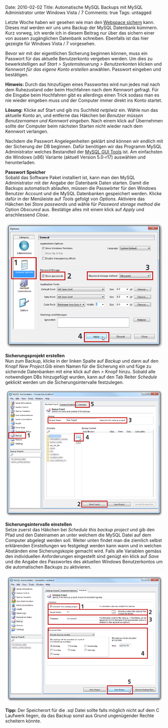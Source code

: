 Date: 2010-02-02
Title: Automatische MySQL Backups mit MySQL Administrator unter Windows Vista / 7
Comments: true
Tags: untagged

<p>Letzte Woche haben wir gesehen wie man den <a
        href="https://philippkueng.ch/post/Webspace-mit-WGET-und-einer-Batch-Datei-sichern.aspx">Webspace sichern</a>
    kann. Dieses mal werden wir uns ums Backup der MySQL Datenbank kümmern.
    Kurz vorweg, ich werde ich in diesem Beitrag nur über das sichern einer von aussen zugänglichen Datenbank schreiben.
    Ebenfalls ist das hier gezeigte für Windows Vista / 7 vorgesehen.
</p>
<p>
    Bevor wir mit der eigentlichen Sicherung beginnen können, muss ein Passwort für das aktuelle Benutzerkonto vergeben
    werden. Um dies zu bewerkstelligen auf <i>Start > Systemsteuerung > Benutzerkonten</i> klicken und <i>Kennwort für
        das eigene Konto erstellen</i> anwählen. Passwort eingeben und bestätigen.
</p>
<p>
    <strong>Hinweis:</strong> Durch das hinzufügen eines Passwortes wird nun jedes mal nach dem Ruhezustand oder beim
    Hochfahren nach dem Kennwort gefragt. Für die Eingabe beim Hochfahren gibt es allerdings einen Trick sodass man es
    nie wieder eingeben muss und der Computer immer direkt ins Konto startet.
</p>
<p>
    <strong>Lösung:</strong> Klicke auf Start und gib ins Suchfeld <i>netplwiz</i> ein. Wähle nun das aktuelle Konto an,
    und entferne das Häkchen bei <i>Benutzer müssen Benutzernamen und Kennwort eingeben</i>. Nach einem klick auf
    Übernehmen sollte der Computer beim nächsten Starten nicht wieder nach dem Kennwort verlangen.
</p>
<p>Nachdem die Passwort Angelegenheiten geklärt sind können wir endlich mit der Sicherung der DB beginnen. Dafür
    benötigen wir das Programm MySQL Administrator welches Bestandteil der <a
        href="https://dev.mysql.com/downloads/gui-tools/5.0.html">MySQL GUI Tools</a> ist. Am einfachsten die Windows
    (x86) Variante (aktuell Version 5.0-r17) auswählen und herunterladen.
</p>
<p>
    <strong>Passwort Speicher</strong><br />Sobald das Software Paket installiert ist, kann man den MySQL Administrator
    mit der Angabe der Datenbank Daten starten. Damit die Backups automatisch ablaufen, müssen die Passwörter für den
    Windows Benutzer Account und die MySQL Datenbanken gespeichert werden. Klicke dafür in der Menüleiste auf
    <i>Tools</i> gefolgt von <i>Options</i>. Aktiviere das Häkchen bei <i>Store passwords</i> und wähle für <i>Password
        storage method</i> die Option <i>Obscured</i> aus. Bestätige alles mit einem klick auf <i>Apply</i> und
    anschliessend <i>Close</i>.
</p>
<img src="/assets/images/2010/2/mysql-administrator-options-password.png" alt="MySQL Administrator Options Window" />
<p>
    <strong>Sicherungsprojekt erstellen</strong><br />Nun zum Backup, klicke in der linken Spalte auf <i>Backup</i> und
    dann auf den Knopf <i>New Project</i>.Gib einen Namen für die Sicherung ein und füge zu sichernde Datenbanken mit
    eine klick auf den <i>></i> Knopf hinzu. Sobald alle notwendigen DBs hinzugefügt wurden, kann auf den Tab Reiter
    <i>Schedule</i> geklickt werden um die Sicherungsintervalle festzulegen.
</p>
<img src="/assets/images/2010/2/mysql-administrator-create-backup.png" alt="MySQL Administrator Backup erstellen" />
<p><strong>Sicherungsintervalle einstellen</strong><br />Setze zuerst das Häkchen bei <i>Schedule this backup
        project</i> und gib den Pfad und den Dateinamen an unter welchem die MySQL Datei auf dem Computer abgelegt
    werden soll. Weiter unten findet man die ziemlich selbst erklärenden Einstellungen wo festgelegt werden kann wann
    und in welchen Abständen eine Sicherungskopie gemacht wird. Falls alle Variablen gemäss den individuellen
    Anforderungen eingestellt sind genügt ein klick auf <i>Save</i> und die Angabe des Passwortes des aktuellen Windows
    Benutzerkontos um die automatischen Backups zu aktivieren.
</p>
<img src="/assets/images/2010/2/mysql-administrator-schedule-backup.png" alt="" />
<p>
    <strong>Tipp:</strong> Der Speicherort für die .sql Datei sollte falls möglich nicht auf dem C Laufwerk liegen, da
    das Backup sonst aus Grund ungenügender Rechte scheitern könnte.
</p>
